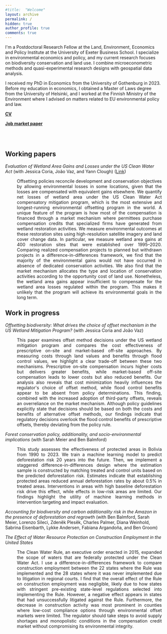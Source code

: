 ```yaml
---
#title:  "Welcome"
layout: archive
permalink: /
hidden: true
author_profile: true
comments: true
---
```


I'm a Postdoctoral Research Fellow at the Land, Environment, Economics and Policy Institute at the University of Exeter Business School. I specialize in environmental economics and policy, and my current research focuses on biodiversity conservation and land use. I combine microeconometric methods and quasi-experimental research designs with geospatial data analysis.

I received my PhD in Economics from the University of Gothenburg in 2023. Before my education in economics, I obtained a Master of Laws degree from the University of Helsinki, and I worked at the Finnish Ministry of the Environment where I advised on matters related to EU environmental policy and law.

[**CV**](/assets/pdf/CV.pdf)

[**Job market paper**](/assets/pdf/JMP.pdf)


<br/><br/>

## Working papers

_Evaluation of Wetland Area Gains and Losses under the US Clean Water Act_ (with Jessica Coria, João Vaz, and Yann Clough) ([Link](/assets/pdf/JMP.pdf))

<div style="margin-left: 1cm; text-align: justify;">
<span style="font-size: 14px;">Offsetting policies reconcile development and conservation objectives by allowing environmental losses in some locations, given that the losses are compensated with equivalent gains elsewhere. We quantify net losses of wetland area under the US Clean Water Act compensatory mitigation program, which is the most extensive and longest-running environmental offsetting program in the world. A unique feature of the program is how most of the compensation is financed through a market mechanism where permittees purchase compensation credits that specialized firms have generated from wetland restoration activities. We measure environmental outcomes at these restoration sites using high-resolution satellite imagery and land cover change data. In particular, we measure wetland area gains at 400 restoration sites that were established over 1995–2020. Comparing realized compensation projects to planned but withdrawn projects in a difference-in-differences framework, we find that the majority of the environmental gains would not have occurred in absence of dedicated conservation activities. We also find that the market mechanism allocates the type and location of conservation activities according to the opportunity cost of land use. Nonetheless, the wetland area gains appear insufficient to compensate for the wetland area losses regulated within the program. This makes it unlikely that the program will achieve its environmental goals in the long term.</span> 
</div>

## Work in progress

_Offsetting biodiversity: What drives the choice of offset mechanism in the US Wetland Mitigation Program?_ (with Jessica Coria and João Vaz)

<div style="margin-left: 1cm; text-align: justify;">
<span style="font-size: 14px;">This paper examines offset method decisions under the US wetland mitigation program and compares the cost effectiveness of prescriptive on-site and market-based off-site approaches. By measuring costs through land values and benefits through flood control values, we highlight a clear trade-off between these two mechanisms. Prescriptive on-site compensation incurs higher costs but delivers greater benefits, while market-based off-site compensation leads to lower costs but also reduced benefits. Our analysis also reveals that cost minimization heavily influences the regulator's choice of offset method, while flood control benefits appear to be absent from policy determinations. This finding, combined with the increased adoption of third-party offsets, reveals an overreliance on the market mechanism. Although policy guidelines explicitly state that decisions should be based on both the costs and benefits of alternative offset methods, our findings indicate that regulatory decisions overlook the flood control benefits of prescriptive offsets, thereby deviating from the policy rule.</span> 
</div>

_Forest conservation policy, additionality, and socio-environmental implications_ (with Sarah Meier and Ben Balmford)

<div style="margin-left: 1cm; text-align: justify;">
<span style="font-size: 14px;">This study assesses the effectiveness of protected areas in Bolivia from 1990 to 2023. We train a machine learning model to predict deforestation risk 20 years into the future. Then, we implement a staggered difference-in-differences design where the estimation sample is constructed by matching treated and control units based on the predicted deforestation risk. Estimates indicate that establishing protected areas reduced annual deforestation rates by about 0.5% in treated areas. Interventions in areas with high baseline deforestation risk drive this effect, while effects in low-risk areas are limited. Our findings highlight the utility of machine learning methods in intervention targeting and impact evaluation.</span> 
</div>

_Accounting for biodiversity and carbon additionality risk in the Amazon in the presence of deforestation and regrowth_ (with Ben Balmford, Sarah Meier, Lorenzo Sileci, Zden&#283;k Ples&#283;k, Charles Palmer, Diana Weinhold, Sabrina Eisenbarth, Lykke Andersen, Fabiana Argando&ntilde;a, and Ben Groom)

_The Effect of Water Resource Protection on Construction Employment in the United States_

<div style="margin-left: 1cm; text-align: justify;">
<span style="font-size: 14px;">The Clean Water Rule, an executive order enacted in 2015, expanded the scope of waters that are federally protected under the Clean Water Act. I use a difference-in-differences framework to compare construction employment between the 22 states where the Rule was implemented and the 28 states where it was never implemented due to litigation in regional courts. I find that the overall effect of the Rule on construction employment was negligible, likely due to how states with stringent pre-existing state-level regulations selected into implementing the Rule. However, a negative effect appears in states that had unsuccessfully litigated against the Rule. Furthermore, the decrease in construction activity was most prominent in counties where low-cost compliance options through environmental offset markets were limited. The regulator should take steps to avoid supply shortages and monopolistic conditions in the compensation credit market without compromising its environmental integrity.</span> 
</div>

